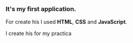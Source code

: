 ### It's my first application.

For  create his I used **HTML**, **CSS** and **JavaScript**.

I create his for my practica